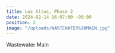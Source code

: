 ```yaml
---
title: Los Altos, Phase 2
date: 2024-02-14 16:07:00 -06:00
position: 2
image: "/uploads/WASTEWATER%20MAIN.jpg"
---
```


Wastewater Main